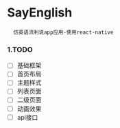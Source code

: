 # SayEnglish
```
  仿英语流利说app应用-使用react-native
```

### 1.TODO
- [ ] 基础框架
- [ ] 首页布局
- [ ] 主题样式
- [ ] 列表页面
- [ ] 二级页面
- [ ] 动画效果
- [ ] api接口
